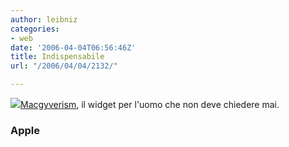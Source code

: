 ```yaml
---
author: leibniz
categories:
- web
date: '2006-04-04T06:56:46Z'
title: Indispensabile
url: "/2006/04/04/2132/"

---
```

![](http://images.apple.com/downloads/dashboard/movie_tv/images/macgyverisms_200508081248.jpg)[Macgyverism](http://www.apple.com/downloads/dashboard/games/macgyverisms.html), il widget per l'uomo che non deve chiedere mai.


### Apple
